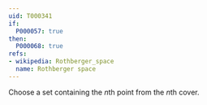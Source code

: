 ```yaml
---
uid: T000341
if:
  P000057: true
then:
  P000068: true
refs:
- wikipedia: Rothberger_space
  name: Rothberger space
---
```


Choose a set containing the $n$th point from the $n$th cover.
